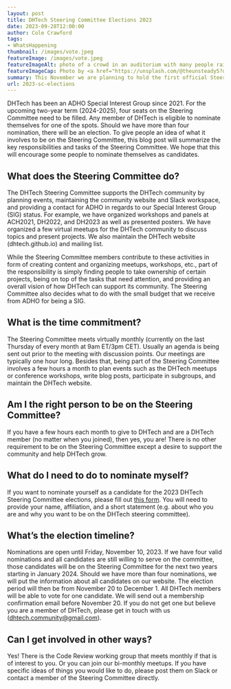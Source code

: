 ```yaml
---
layout: post
title: DHTech Steering Committee Elections 2023
date: 2023-09-28T12:00:00
author: Cole Crawford
tags:
- WhatsHappening
thumbnail: /images/vote.jpeg
featureImage: /images/vote.jpeg
featureImageAlt: photo of a crowd in an auditorium with many people raising their hands
featureImageCap: Photo by <a href="https://unsplash.com/@theunsteady5?utm_source=unsplash&utm_medium=referral&utm_content=creditCopyText">Edwin Andrade</a> on <a href="https://unsplash.com/photos/4V1dC_eoCwg?utm_source=unsplash&utm_medium=referral&utm_content=creditCopyText">Unsplash</a>
summary: This November we are planning to hold the first official Steering Committee elections. This blog post summarizes the key responsibilities and tasks of the Steering Committee.
url: 2023-sc-elections
---
```

DHTech has been an ADHO Special Interest Group since 2021. For the upcoming two-year term (2024-2025), four seats on the Steering Committee need to be filled. Any member of DHTech is eligible to nominate themselves for one of the spots. Should we have more than four nomination, there will be an election. To give people an idea of what it involves to be on the Steering Committee, this blog post will summarize the key responsibilities and tasks of the Steering Committee. We hope that this will encourage some people to nominate themselves as candidates.

## What does the Steering Committee do?
The DHTech Steering Committee supports the DHTech community by planning events, maintaining the community website and Slack workspace, and providing a contact for ADHO in regards to our Special Interest Group (SIG) status. For example, we have organized workshops and panels at ACH2021, DH2022, and DH2023 as well as presented posters. We have organized a few virtual meetups for the DHTech community to discuss topics and present projects. We also maintain the DHTech website (dhtech.github.io) and mailing list. 

While the Steering Committee members contribute to these activities in form of creating content and organizing meetups, workshops, etc., part of the responsibility is simply finding people to take ownership of certain projects, being on top of the tasks that need attention, and providing an overall vision of how DHTech can support its community. The Steering Committee also decides what to do with the small budget that we receive from ADHO for being a SIG.

## What is the time commitment?
The Steering Committee meets virtually monthly (currently on the last Thursday of every month at 9am ET/3pm CET). Usually an agenda is being sent out prior to the meeting with discussion points. Our meetings are typically one hour long. Besides that, being part of the Steering Committee involves a few hours a month to plan events such as the DHTech meetups or conference workshops, write blog posts, participate in subgroups, and maintain the DHTech website. 

## Am I the right person to be on the Steering Committee?
If you have a few hours each month to give to DHTech and are a DHTech member (no matter when you joined), then yes, you are! There is no other requirement to be on the Steering Committee except a desire to support the community and help DHTech grow. 

## What do I need to do to nominate myself?
If you want to nominate yourself as a candidate for the 2023 DHTech Steering Committee elections, please fill out [this form](https://forms.gle/9UR38QcT3h4ash2TA). You will need to provide your name, affiliation, and a short statement (e.g. about who you are and why you want to be on the DHTech steering committee). 

## What’s the election timeline?
Nominations are open until Friday, November 10, 2023. If we have four valid nominations and all candidates are still willing to serve on the committee, those candidates will be on the Steering Committee for the next two years starting in January 2024. Should we have more than four nominations, we will put the information about all candidates on our website. The election period will then be from November 20 to December 1. All DHTech members will be able to vote for one candidate. We will send out a membership confirmation email before November 20. If you do not get one but believe you are a member of DHTech, please get in touch with us (dhtech.community@gmail.com).

## Can I get involved in other ways?
Yes! There is the Code Review working group that meets monthly if that is of interest to you. Or you can join our bi-monthly meetups. If you have specific ideas of things you would like to do, please post them on Slack or contact a member of the Steering Committee directly.
